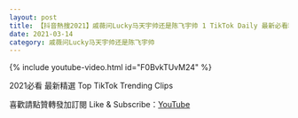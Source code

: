 ```yaml
---
layout: post
title: 【抖音熱搜2021】戚薇问Lucky马天宇帅还是陈飞宇帅 1 TikTok Daily 最新必看精選合集2021 03 14
date: 2021-03-14
category: 戚薇问Lucky马天宇帅还是陈飞宇帅
---
```


{% include youtube-video.html id="F0BvkTUvM24" %}

2021必看 最新精選 Top TikTok Trending Clips

喜歡請點贊轉發加訂閱 Like & Subscribe：[YouTube](https://www.youtube.com/channel/UCAoR7VcanIPd04uEq_GIylA/videos)


